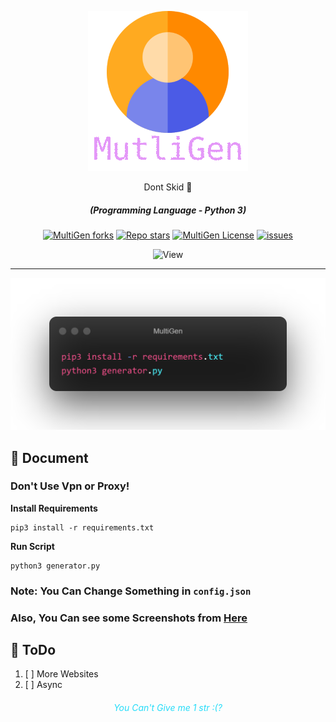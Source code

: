 <p align="center"><img src="images/02.png" alt="MultiGen"></p>
<div align="center" style="margin-top: 0;">
   <p>Dont Skid 👀</p>
</div>
<em><h5 align="center">(Programming Language - Python 3)</h5></em>
<p align="center">
<a href="#"><img alt="MultiGen forks" src="https://img.shields.io/github/forks/BlackSnowDot/MultiAccountGenerator?style=for-the-badge"></a>
<a href="#"><img alt="Repo stars" src="https://img.shields.io/github/stars/BlackSnowDot/MultiAccountGenerator?style=for-the-badge&color=yellow"></a>
<a href="#"><img alt="MultiGen License" src="https://img.shields.io/github/license/BlackSnowDot/MultiAccountGenerator?color=orange&style=for-the-badge"></a>
<a href="https://github.com/BlackSnowDot/MultiAccountGenerator/issues"><img alt="issues" src="https://img.shields.io/github/issues/BlackSnowDot/MultiAccountGenerator?color=purple&style=for-the-badge"></a>
<p align="center"><img src="https://views.whatilearened.today/views/github/BlackSnowDot/MultiAccountGenerator.svg" width="80px" height="28px" alt="View"></p>

---

<p align="center"><img src="images/01.png" width="1040" alt="outlook"></p>

## 📝 Document
### Don't Use Vpn or Proxy!
**Install Requirements**

```
pip3 install -r requirements.txt
```

**Run Script**
```shell
python3 generator.py
```

### Note: You Can Change Something in `config.json`
### Also, You Can see some Screenshots from [Here](https://github.com/BlackSnowDot/MultiAccountGenerator/tree/main/screenshots)

## 📝 ToDo

1. [ ] More Websites
2. [ ] Async

<h6 align="center" style="color: #25DCF9">You Can't Give me 1 str :(?</h6>
